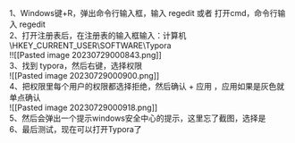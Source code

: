 1、Windows键+R，弹出命令行输入框，输入 regedit 或者 打开cmd，命令行输入 regedit<br />2、打开注册表后，在注册表的输入框输入：计算机\HKEY_CURRENT_USER\SOFTWARE\Typora<br />!![[Pasted image 20230729000843.png]]<br />3、找到 typora，然后右键，选择权限<br />![[Pasted image 20230729000900.png]]<br />4、把权限里每个用户的权限都选择拒绝，然后确认 + 应用 ，应用如果是灰色就单点确认<br />![[Pasted image 20230729000918.png]]<br />5、然后会弹出一个提示windows安全中心的提示，这里忘了截图，选择是<br />6、最后测试，现在可以打开Typora了
